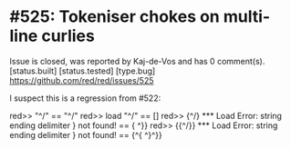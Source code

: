 
#525: Tokeniser chokes on multi-line curlies
================================================================================
Issue is closed, was reported by Kaj-de-Vos and has 0 comment(s).
[status.built] [status.tested] [type.bug]
<https://github.com/red/red/issues/525>

I suspect this is a regression from #522:

red>> "^/"
== "^/"
red>> load "^/"
== []
red>> {^/}
**\* Load Error: string ending delimiter } not found!
== {
^}}
red>> {{^/}}
**\* Load Error: string ending delimiter } not found!
== {^{
^}^}}



